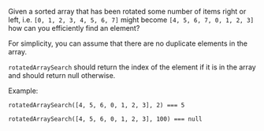  Given a sorted array that has been rotated some number of items right or
 left, i.e. `[0, 1, 2, 3, 4, 5, 6, 7]` might become `[4, 5, 6, 7, 0, 1, 2, 3]`
 how can you efficiently find an element?

 For simplicity, you can assume
 that there are no duplicate elements in the array.

 `rotatedArraySearch` should return the index of the element if it is in the
 array and should return null otherwise.

 Example:

`rotatedArraySearch([4, 5, 6, 0, 1, 2, 3], 2) === 5`

 `rotatedArraySearch([4, 5, 6, 0, 1, 2, 3], 100) === null`

